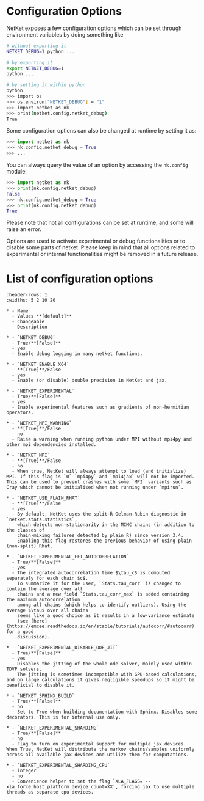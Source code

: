 # Configuration Options

NetKet exposes a few configuration options which can be set through environment variables by doing something like
```bash
# without exporting it
NETKET_DEBUG=1 python ...

# by exporting it
export NETKET_DEBUG=1
python ...

# by setting it within python
python
>>> import os
>>> os.environ["NETKET_DEBUG"] = "1"
>>> import netket as nk
>>> print(netket.config.netket_debug)
True
```
Some configuration options can also be changed at runtime by setting it as:
```python
>>> import netket as nk
>>> nk.config.netket_debug = True
>>> ...
```

You can always query the value of an option by accessing the `nk.config` module:
```python
>>> import netket as nk
>>> print(nk.config.netket_debug)
False
>>> nk.config.netket_debug = True
>>> print(nk.config.netket_debug)
True
```

Please note that not all configurations can be set at runtime, and some will raise an error.

Options are used to activate experimental or debug functionalities or to disable some parts of netket.
Please keep in mind that all options related to experimental or internal functionalities might be removed in a future release.

# List of configuration options

`````{list-table}
:header-rows: 1
:widths: 5 2 10 20

* - Name
  - Values **[default]**
  - Changeable
  - Description

* - `NETKET_DEBUG`
  - True/**[False]**
  - yes
  - Enable debug logging in many netket functions.

* - `NETKET_ENABLE_X64`
  - **[True]**/False
  - yes
  - Enable (or disable) double precision in NetKet and jax.

* - `NETKET_EXPERIMENTAL`
  - True/**[False]**
  - yes
  - Enable experimental features such as gradients of non-hermitian operators.

* - `NETKET_MPI_WARNING`
  - **[True]**/False
  - no
  - Raise a warning when running python under MPI without mpi4py and other mpi dependencies installed.

* - `NETKET_MPI`
  - **[True]**/False
  - no
  - When true, NetKet will always attempt to load (and initialize) MPI. If this flag is `0` `mpi4py` and `mpi4jax` will not be imported. This can be used to prevent crashes with some `MPI` variants such as Cray which cannot be initialised when not running under `mpirun`.

* - `NETKET_USE_PLAIN_RHAT`
  - **[True]**/False
  - yes
  - By default, NetKet uses the split-R̂ Gelman-Rubin diagnostic in `netket.stats.statistics`,
    which detects non-stationarity in the MCMC chains (in addition to the classes of
    chain-mixing failures detected by plain R) since version 3.4.
    Enabling this flag restores the previous behavior of using plain (non-split) Rhat.

* - `NETKET_EXPERIMENTAL_FFT_AUTOCORRELATION`
  - True/**[False]**
  - yes
  - The integrated autocorrelation time $\tau_c$ is computed separately for each chain $c$.
    To summarize it for the user, `Stats.tau_corr` is changed to contain the average over all
    chains and a new field `Stats.tau_corr_max` is added containing the maximum autocorrelation
    among all chains (which helps to identify outliers). Using the average $\tau$ over all chains
    seems like a good choice as it results in a low-variance estimate
    (see [here](https://emcee.readthedocs.io/en/stable/tutorials/autocorr/#autocorr) for a good
    discussion).

* - `NETKET_EXPERIMENTAL_DISABLE_ODE_JIT`
  - True/**[False]**
  - yes
  - Disables the jitting of the whole ode solver, mainly used within TDVP solvers.
    The jitting is sometimes incompatible with GPU-based calculations, and on large calculations it gives negligible speedups so it might be beneficial to disable it.

* - `NETKET_SPHINX_BUILD`
  - True/**[False]**
  - no
  - Set to True when building documentation with Sphinx. Disables some decorators. This is for internal use only.

* - `NETKET_EXPERIMENTAL_SHARDING`
  - True/**[False]**
  - no
  - Flag to turn on experimental support for multiple jax devices. When True, NetKet will distribute the markov chains/samples uniformly across all available jax devices and utilize them for computations.

* - `NETKET_EXPERIMENTAL_SHARDING_CPU`
  - integer
  - no
  - Convenience helper to set the flag `XLA_FLAGS='--xla_force_host_platform_device_count=XX', forcing jax to use multiple threads as separate cpu devices.

`````
